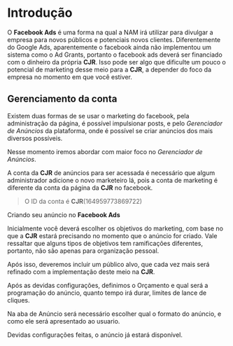 # Introdução

O **Facebook Ads** é uma forma na qual a NAM irá utilizar para divulgar a empresa para novos públicos e potenciais novos clientes. Diferentemente do Google Ads, aparentemente o facebook ainda não implementou um sistema como o Ad Grants, portanto o facebook ads deverá ser financiado com o dinheiro da própria **CJR**. Isso pode ser algo que dificulte um pouco o potencial de marketing desse meio para a **CJR**, a depender do foco da empresa no momento em que você estiver. 

## Gerenciamento da conta

Existem duas formas de se usar o marketing do facebook, pela administração da página, é possível impulsionar posts, e pelo *Gerenciador de Anúncios* da plataforma, onde é possível se criar anúncios dos mais diversos possíveis.

Nesse momento iremos abordar com maior foco no *Gerenciador de Anúncios*.


A conta da **CJR** de anúncios para ser acessada é necessário que algum administrador adicione o novo marketeiro lá, pois a conta de marketing é diferente da conta da página da **CJR** no facebook.

> O ID da conta é **CJR**(164959773869722)

Criando seu anúncio no **Facebook Ads**

Inicialmente você deverá escolher os objetivos do marketing, com base no que a **CJR** estará precisando no momento que o anúncio for criado. Vale ressaltar que alguns tipos de objetivos tem ramificações diferentes, portanto, não são apenas para organização pessoal.

Após isso, deveremos incluir um público alvo, que cada vez mais será refinado com a implementação deste meio na **CJR**.

Após as devidas configurações, definimos o Orçamento e qual será a programação do anúncio, quanto tempo irá durar, limites de lance de cliques.

Na aba de Anúncio será necessário escolher qual o formato do anúncio, e como ele será apresentado ao usuario.

Devidas configurações feitas, o anúncio já estará disponível.
